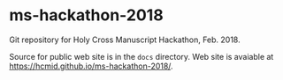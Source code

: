 # ms-hackathon-2018

Git repository for Holy Cross Manuscript Hackathon, Feb. 2018.

Source for public web site is in the `docs` directory.  Web site is avaiable at <https://hcmid.github.io/ms-hackathon-2018/>.
